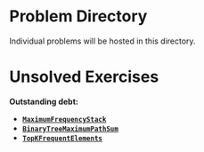# Problem Directory

Individual problems will be hosted in this directory.

# Unsolved Exercises

**Outstanding debt:**
* [**`MaximumFrequencyStack`**](./MaximumFrequencyStack/)
* [**`BinaryTreeMaximumPathSum`**](./BinaryTreeMaximumPathSum/)
* [**`TopKFrequentElements`**](./TopKFrequentElements/)
